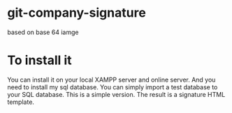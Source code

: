 # git-company-signature
 based on base 64 iamge
# To install it
You can install it on your local XAMPP server and online server. And you need to install my sql database.
You can simply import a test database to your SQL database.
This is a simple version. The result is a signature HTML template.
